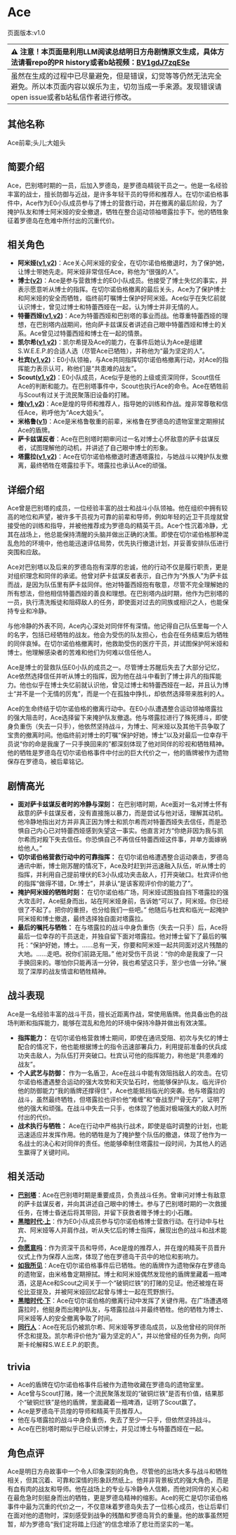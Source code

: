 # Ace
页面版本:v1.0
 

| :warning: 注意！本页面是利用LLM阅读总结明日方舟剧情原文生成，具体方法请看repo的PR history或者b站视频：[BV1gdJ7zqESe](https://www.bilibili.com/video/BV1gdJ7zqESe/)         |
|:----------------------------|
| 虽然在生成的过程中已尽量避免，但是错误，幻觉等等仍然无法完全避免。所以本页面内容以娱乐为主，切勿当成一手来源。发现错误请open issue或者b站私信作者进行修改。|



## 其他名称
Ace前辈;头儿;大姐头
## 简要介绍
Ace，巴别塔时期的一员，后加入罗德岛，是罗德岛精锐干员之一。他是一名经验丰富的战士，擅长防御与近战，是许多年轻干员的导师和推荐人。在切尔诺伯格事件中，Ace作为E0小队成员参与了博士的营救行动，并在撤离的最后阶段，为了掩护队友和博士阿米娅的安全撤退，牺牲在整合运动领袖塔露拉手下。他的牺牲象征着罗德岛在危难中所付出的沉重代价。
## 相关角色
-   **阿米娅([v1](char_002_amiya.md),[v2](../char_v3/char_002_amiya.md))**：Ace关心阿米娅的安全，在切尔诺伯格撤退时，为了保护她，让博士带她先走。阿米娅非常信任Ace，称他为“很强的人”。
-   **博士([v2](../char_v3/extended_char_bo_shi.md))**：Ace是参与营救博士的E0小队成员。他接受了博士失忆的事实，并表示愿意听从博士的指挥。在切尔诺伯格撤离的最后关头，Ace为了保护博士和阿米娅的安全而牺牲，临终前叮嘱博士保护好阿米娅。Ace似乎在失忆前就认识博士，曾见过博士和特蕾西娅在一起，认为博士并非无情的人。
-   **特蕾西娅([v1](extended_char_te_lei_xi_ya.md),[v2](../char_v3/extended_char_te_lei_xi_ya.md))**：Ace为特蕾西娅和巴别塔的事业而战。他尊重特蕾西娅的理想，在巴别塔内战期间，他向萨卡兹谋反者讲述自己眼中特蕾西娅和博士的关系。Ace曾见过特蕾西娅和博士在一起的情景。
-   **凯尔希([v1](char_003_kalts.md),[v2](../char_v3/char_003_kalts.md))**：凯尔希提及Ace的能力，在事件后她认为Ace是组建S.W.E.E.P.的合适人选（尽管Ace已牺牲），并称他为“最为坚定的人”。
-   **杜宾([v1](char_130_doberm.md),[v2](../char_v3/char_130_doberm.md))**：E0小队领袖，与Ace共同指挥切尔诺伯格撤离行动，对Ace的指挥能力表示认可，称他们是“共患难的战友”。
-   **Scout([v1](extended_char_Scout.md),[v2](../char_v3/extended_char_Scout.md))**：E0小队成员，Ace似乎是他的上级或资深同伴，Scout信任Ace的判断和能力。在巴别塔事件中，Scout也执行Ace的命令。Ace在牺牲前与Scout有过关于流民聚落旧设备的打赌。
-   **煌([v1](char_017_huang.md),[v2](../char_v3/char_017_huang.md))**：Ace是煌的导师和推荐人，指导她的训练和作战。煌非常尊敬和信任Ace，称呼他为“Ace大姐头”。
-   **米格鲁([v1](char_122_beagle.md))**：Ace是米格鲁敬重的前辈，米格鲁在罗德岛的遗物室里定期擦拭Ace的盾牌。
-   **萨卡兹谋反者**：Ace在巴别塔时期审问过一名对博士心怀敌意的萨卡兹谋反者，试图理解他的动机，并讲述了自己眼中博士的形象。
-   **塔露拉([v1](extended_char_386da9.md),[v2](../char_v3/extended_char_ta_lu_la.md))**：Ace在切尔诺伯格撤退时遭遇塔露拉，与她战斗以掩护队友撤离，最终牺牲在塔露拉手下。塔露拉也承认Ace的顽强。
## 详细介绍
Ace曾是巴别塔的成员，一位经验丰富的战士和战斗小队领袖。他在组织中拥有较高的地位和声望，被许多干员视为可靠的前辈和导师，例如年轻的近卫干员煌就曾接受他的训练和指导，并被他推荐成为罗德岛的精英干员。Ace个性沉着冷静，尤其在战场上，他总能保持清醒的头脑并做出正确的决策。即使在切尔诺伯格那种混乱危险的环境中，他也能迅速评估局势，优先执行撤退计划，并妥善安排队伍进行突围和应敌。

Ace对巴别塔以及后来的罗德岛抱有深厚的忠诚，他的行动不仅是履行职责，更是对组织理念和同伴的承诺。他曾对萨卡兹谋反者表示，自己作为“外族人”为萨卡兹而战，是因为队伍里有萨卡兹同伴。他对特蕾西娅抱有敬意，尽管不完全理解她的所有想法，但他相信特蕾西娅的善良和理想。在巴别塔内战时期，他作为巴别塔的一员，执行清洗叛徒和阻碍敌人的任务，即使面对过去的同族或相识之人，也能保持专业和冷静。

与他冷静的外表不同，Ace内心深处对同伴怀有深情。他记得自己队伍里每一个人的名字，包括已经牺牲的战友。他会为受伤的队友担心，也会在任务结束后为牺牲的同伴哀悼。在切尔诺伯格撤离时，他救助受伤的医疗干员，并试图保护阿米娅和博士。他理解感染者的苦难和他们为何难以信任他人。

Ace是博士的营救队伍E0小队的成员之一。尽管博士苏醒后失去了大部分记忆，Ace依然选择信任并听从博士的指挥，因为他在战斗中看到了博士非凡的指挥能力。他也似乎在博士失忆前就认识他，曾见过博士和特蕾西娅在一起，并且认为博士“并不是一个无情的厉鬼”，而是一个在孤独中挣扎，却依然选择带来胜利的人。

Ace的生命终结于切尔诺伯格的撤离行动中。在E0小队遭遇整合运动领袖塔露拉的强大阻击时，Ace选择留下来掩护队友撤退。他与塔露拉进行了殊死搏斗，即使身负重伤（失去一只手），他依然坚持战斗，为博士、阿米娅以及其他干员争取了宝贵的撤离时间。他临终前对博士的叮嘱“保护好她，博士”以及对最后一位幸存干员说“你的命是我废了一只手换回来的”都深刻体现了他对同伴的珍视和牺牲精神。他的牺牲是罗德岛在切尔诺伯格事件中付出的巨大代价之一，他的盾牌被作为遗物保存在罗德岛，被后辈铭记。
## 剧情高光
- **面对萨卡兹谋反者时的冷静与深刻：** 在巴别塔时期，Ace面对一名对博士怀有敌意的萨卡兹谋反者，没有直接施以暴力，而是尝试与他对话，理解其动机。他冷静地指出对方并非真正因为博士和凯尔希而对特蕾西娅失去信任，而是恐惧自己内心已对特蕾西娅感到失望这一事实。他直言对方“你绝非因为我与凯尔希而对殿下失去信任。你恐惧自己不再信任特蕾西娅这件事，并单方面嫁祸给他人。”
- **切尔诺伯格营救行动中的可靠指挥：** 在切尔诺伯格遭遇整合运动袭击，罗德岛通讯中断，博士刚苏醒的情况下，Ace及时赶到并迅速融入队伍，听从博士的指挥，并利用自己提前埋伏的E3小队成功夹击敌人，打开突破口。杜宾评价他的指挥“做得不错，Dr.博士”，并承认“是该客观评价你的能力了”。
- **掩护阿米娅的牺牲时刻：** 在切尔诺伯格广场，阿米娅试图独自挡下塔露拉的强大攻击时，Ace挺身而出，站在阿米娅身前，告诉她“可以了，阿米娅。你已经很了不起了。把你的重担，也分给我们一些吧。” 他随后与杜宾和临光一起掩护阿米娅和博士撤退，最终选择独自面对塔露拉。
- **最后的嘱托与牺牲：** 在与塔露拉的战斗中身负重伤（失去一只手）后，Ace将最后一位幸存的干员送走，并独自留下面对塔露拉。他对博士留下了最后的嘱托：“保护好她，博士。......总有一天，你要和阿米娅一起共同面对这片残酷的大地。......走吧。祝你们前路无阻。” 他对受伤干员说：“你的命是我废了一只手换回来的。哪怕你只能再活一分钟，我也希望这只手，至少也值一分钟。”展现了深厚的战友情谊和牺牲精神。
## 战斗表现
Ace是一名经验丰富的战斗干员，擅长近距离作战，常使用盾牌。他具备出色的战场判断和指挥能力，能够在混乱和危险的环境中保持冷静并做出有效决策。
- **指挥能力：** 在切尔诺伯格营救博士期间，即使在通讯受阻、初次与失忆的博士配合的情况下，他也能根据博士的指令迅速部署兵力，利用提前准备的伏兵成功夹击敌人，为队伍打开突破口。杜宾认可他的指挥能力，称他是“共患难的战友”。
- **个人武艺与防御：** 作为一名盾卫，Ace在战斗中能有效阻挡敌人的攻击。在切尔诺伯格遭遇整合运动的强大攻势和天灾坠石时，他能够保护队友。临光评价他的防御能力“我的盾牌还撑得住”，Ace也能抵挡临光的突袭。他与塔露拉的战斗，虽然最终牺牲，但塔露拉也评价他“难缠”和“奋战至尸骨无存”，证明了他的强大和顽强。在战斗中失去一只手，也体现了他面对极端强大的敌人时所付出的代价。
- **战术执行与牺牲：** Ace在行动中严格执行战术，即使是临时调整的计划，也能迅速适应并发挥作用。他的牺牲是为了掩护整个队伍的撤退，体现了他作为一名战士的决心和对同伴的责任。他能够牵制住塔露拉一段时间，为其他人的逃生赢得了关键时间。
## 相关活动
-   **[巴别塔](../stories/act33side.md)**：Ace在巴别塔时期是重要成员，负责战斗任务。曾审问对博士有敌意的萨卡兹谋反者，并向其讲述自己眼中的博士。参与了巴别塔时期的一次救援任务，在博士昏迷后将其带回，并留下获救者赠予博士的小石雕。
-   **[黑暗时代·上](../stories/main_0.md)**：作为E0小队成员参与切尔诺伯格博士营救行动。在行动中与杜宾、阿米娅等人并肩作战，听从失忆后的博士指挥，展现出色的战斗和战术能力。
-   **[你愿意吗](../stories/story_huang_set_1.md)**：作为资深干员和导师，Ace是煌的推荐人，并在煌的精英干员晋升仪式上作为保荐人出席，体现了他在罗德岛干员中的地位和影响力。
-   **[如我所见](../stories/act8mini.md)**：Ace在切尔诺伯格事件后已牺牲。他的盾牌作为遗物保存在罗德岛的遗物室，由米格鲁定期擦拭。博士和阿米娅偶然发现他的盾牌里藏着一瓶啤酒，这是Ace和Scout之间关于一个“破铜烂铁”的打赌的见证。他还被煌在哥伦比亚提及，并被阿米娅回忆起曾与博士一起在荒野旅行。
-   **[黑暗时代·下](../stories/main_1.md)**：Ace在切尔诺伯格的撤离行动中发挥了关键作用。在广场遭遇塔露拉时，他挺身而出掩护队友，与塔露拉战斗并最终牺牲。他的牺牲为博士、阿米娅等人的安全撤离争取了时间。
-   **[同行人](../stories/story_ascln_set_1.md)**：Ace在死后仍被凯尔希、阿米娅等罗德岛成员，以及他曾经的同伴所怀念和提及。凯尔希评价他为“最为坚定的人”，并以他曾经的任务为例，向阿斯卡纶解释S.W.E.E.P.的职责。
## trivia
- Ace的盾牌在切尔诺伯格事件后被作为遗物收藏在罗德岛的遗物室里。
- Ace曾与Scout打赌，赌一个流民聚落发现的“破铜烂铁”是否有价值，结果那个“破铜烂铁”是他的盾牌，里面藏着一瓶啤酒，证明了Scout赢了。
- Ace是罗德岛干员煌的导师和精英干员推荐人。
- 他在与塔露拉的战斗中身负重伤，失去了至少一只手，但依然坚持战斗。
- Ace在巴别塔时期似乎已经认识博士，并见过博士与特蕾西娅在一起。
## 角色点评
Ace是明日方舟故事中一个令人印象深刻的角色，尽管他的出场大多与战斗和牺牲相关，但其沉着、可靠和深情的形象跃然纸上。他并非背景板式的强大角色，而是有血有肉的战友和导师。他在战场上的专业与冷静令人信赖，而他对同伴的关心和在最危急时刻挺身而出的牺牲，更是罗德岛精神的缩影。Ace的死亡是切尔诺伯格事件中最为沉重的代价之一，不仅意味着罗德岛失去了一位核心成员，也让后辈们在面对他的遗物时，深刻感受到战争的残酷和罗德岛背负的重量。他的故事虽然短暂，却为罗德岛“我们定将踏上归途”的信念增添了悲壮而坚实的一笔。